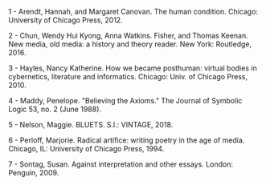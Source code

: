 1 - Arendt, Hannah, and Margaret Canovan. The human condition. Chicago: University of Chicago Press, 2012.

2 - Chun, Wendy Hui Kyong, Anna Watkins. Fisher, and Thomas Keenan. New media, old media: a history and theory reader. New York: Routledge, 2016.

3 - Hayles, Nancy Katherine. How we became posthuman: virtual bodies in cybernetics, literature and informatics. Chicago: Univ. of Chicago Press, 2010.

4 - Maddy, Penelope. "Believing the Axioms." The Journal of Symbolic Logic 53, no. 2 (June 1988).

5 - Nelson, Maggie. BLUETS. S.l.: VINTAGE, 2018.

6 - Perloff, Marjorie. Radical artifice: writing poetry in the age of media. Chicago, IL: University of Chicago Press, 1994.

7 - Sontag, Susan. Against interpretation and other essays. London: Penguin, 2009.
